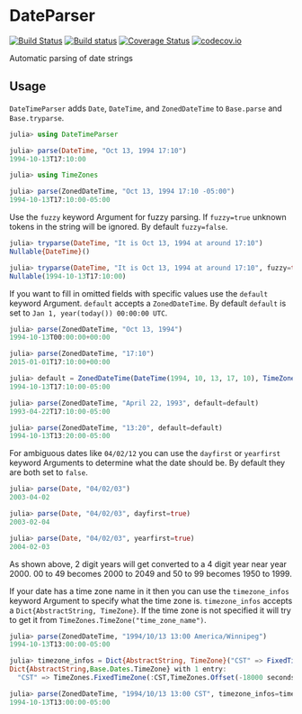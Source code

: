 # DateParser

[![Build Status](https://travis-ci.org/invenia/DateTimeParser.jl.svg?branch=master)](https://travis-ci.org/invenia/DateTimeParser.jl)
[![Build status](https://ci.appveyor.com/api/projects/status/xbyk0v7m9p369ier/branch/master?svg=true)](https://ci.appveyor.com/project/Michael-Klassen/dateparser-jl/branch/master)
[![Coverage Status](https://coveralls.io/repos/invenia/DateTimeParser.jl/badge.svg?branch=master&service=github)](https://coveralls.io/github/invenia/DateTimeParser.jl?branch=master)
[![codecov.io](http://codecov.io/github/invenia/DateTimeParser.jl/coverage.svg?branch=master)](http://codecov.io/github/invenia/DateTimeParser.jl?branch=master)


Automatic parsing of date strings

## Usage

`DateTimeParser` adds `Date`, `DateTime`, and `ZonedDateTime` to `Base.parse` and `Base.tryparse`.

```julia
julia> using DateTimeParser

julia> parse(DateTime, "Oct 13, 1994 17:10")
1994-10-13T17:10:00

julia> using TimeZones

julia> parse(ZonedDateTime, "Oct 13, 1994 17:10 -05:00")
1994-10-13T17:10:00-05:00
```

Use the `fuzzy` keyword Argument for fuzzy parsing. If `fuzzy=true` unknown tokens in the string will be ignored. By default `fuzzy=false`.

```julia
julia> tryparse(DateTime, "It is Oct 13, 1994 at around 17:10")
Nullable{DateTime}()

julia> tryparse(DateTime, "It is Oct 13, 1994 at around 17:10", fuzzy=true)
Nullable(1994-10-13T17:10:00)
```

If you want to fill in omitted fields with specific values use the `default` keyword Argument. `default` accepts a `ZonedDateTime`. By default `default` is set to `Jan 1, year(today()) 00:00:00 UTC`.

```julia
julia> parse(ZonedDateTime, "Oct 13, 1994")
1994-10-13T00:00:00+00:00

julia> parse(ZonedDateTime, "17:10")
2015-01-01T17:10:00+00:00

julia> default = ZonedDateTime(DateTime(1994, 10, 13, 17, 10), TimeZone("America/Winnipeg"))
1994-10-13T17:10:00-05:00

julia> parse(ZonedDateTime, "April 22, 1993", default=default)
1993-04-22T17:10:00-05:00

julia> parse(ZonedDateTime, "13:20", default=default)
1994-10-13T13:20:00-05:00
```

For ambiguous dates like `04/02/12` you can use the `dayfirst` or `yearfirst` keyword Arguments to determine what the date should be. By default they are both set to `false`.

```julia
julia> parse(Date, "04/02/03")
2003-04-02

julia> parse(Date, "04/02/03", dayfirst=true)
2003-02-04

julia> parse(Date, "04/02/03", yearfirst=true)
2004-02-03
```

As shown above, 2 digit years will get converted to a 4 digit year near year 2000. 00 to 49 becomes 2000 to 2049 and 50 to 99 becomes 1950 to 1999.


If your date has a time zone name in it then you can use the `timezone_infos` keyword Argument to specify what the time zone is. `timezone_infos` accepts a `Dict{AbstractString, TimeZone}`. If the time zone is not specified it will try to get it from `TimeZones.TimeZone("time_zone_name")`.

```julia
julia> parse(ZonedDateTime, "1994/10/13 13:00 America/Winnipeg")
1994-10-13T13:00:00-05:00

julia> timezone_infos = Dict{AbstractString, TimeZone}("CST" => FixedTimeZone("CST", -18000))
Dict{AbstractString,Base.Dates.TimeZone} with 1 entry:
  "CST" => TimeZones.FixedTimeZone(:CST,TimeZones.Offset(-18000 seconds,0 secon…

julia> parse(ZonedDateTime, "1994/10/13 13:00 CST", timezone_infos=timezone_infos)
1994-10-13T13:00:00-05:00
```
